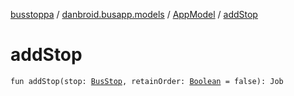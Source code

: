 [busstoppa](../../index.md) / [danbroid.busapp.models](../index.md) / [AppModel](index.md) / [addStop](./add-stop.md)

# addStop

`fun addStop(stop: `[`BusStop`](../../danbroid.busapp.data/-bus-stop/index.md)`, retainOrder: `[`Boolean`](https://kotlinlang.org/api/latest/jvm/stdlib/kotlin/-boolean/index.html)` = false): Job`